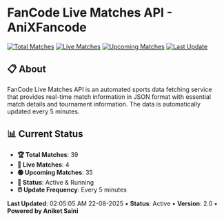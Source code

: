 # FanCode Live Matches API - AniXFancode

[![Total Matches](https://img.shields.io/badge/Total%20Matches-39-blue)](https://github.com/AniketSainiOp/AniXFancode)
[![Live Matches](https://img.shields.io/badge/Live%20Matches-4-red)](https://github.com/AniketSainiOp/AniXFancode)
[![Upcoming Matches](https://img.shields.io/badge/Upcoming%20Matches-35-green)](https://github.com/AniketSainiOp/AniXFancode)
[![Last Update](https://img.shields.io/badge/Last%20Update-02%3A05%3A05%20AM%2022-08-2025-orange)](https://github.com/AniketSainiOp/AniXFancode)

## 📋 About

FanCode Live Matches API is an automated sports data fetching service that provides real-time match information in JSON format with essential match details and tournament information. The data is automatically updated every 5 minutes.

## 📊 Current Status

- **🏆 Total Matches**: 39
- **🔴 Live Matches**: 4
- **🟢 Upcoming Matches**: 35
- **📡 Status**: Active & Running
- **⏰ Update Frequency**: Every 5 minutes

**Last Updated**: 02:05:05 AM 22-08-2025 • **Status**: Active • **Version**: 2.0 • **Powered by Aniket Saini**
